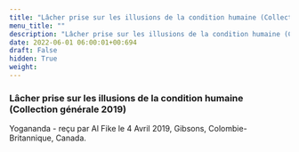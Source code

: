 ```yaml
---
title: "Lâcher prise sur les illusions de la condition humaine (Collection générale 2019)"
menu_title: ""
description: "Lâcher prise sur les illusions de la condition humaine (Collection générale 2019)"
date: 2022-06-01 06:00:01+00:694
draft: False
hidden: True
weight:
---
```

### Lâcher prise sur les illusions de la condition humaine (Collection générale 2019)

Yogananda - reçu par Al Fike le 4 Avril 2019, Gibsons, Colombie-Britannique, Canada.



